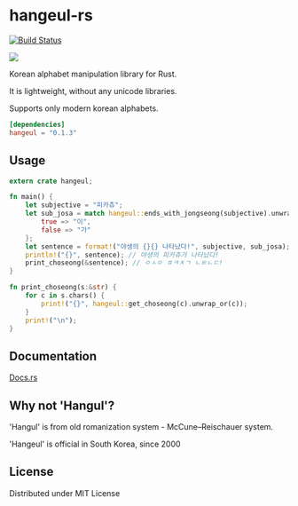 # hangeul-rs

[![Build Status](https://travis-ci.org/bekker/hangeul-rs.svg?branch=master)](https://travis-ci.org/bekker/hangeul-rs)

[![](http://meritbadge.herokuapp.com/hangeul)](https://crates.io/crates/hangeul)

Korean alphabet manipulation library for Rust.

It is lightweight, without any unicode libraries.

Supports only modern korean alphabets.

```toml
[dependencies]
hangeul = "0.1.3"
```

## Usage

```rust
extern crate hangeul;

fn main() {
    let subjective = "피카츄";
    let sub_josa = match hangeul::ends_with_jongseong(subjective).unwrap() {
        true => "이",
        false => "가"
    };
    let sentence = format!("야생의 {}{} 나타났다!", subjective, sub_josa);
    println!("{}", sentence); // 야생의 피카츄가 나타났다!
    print_choseong(&sentence); // ㅇㅅㅇ ㅍㅋㅊㄱ ㄴㅌㄴㄷ!
}

fn print_choseong(s:&str) {
    for c in s.chars() {
        print!("{}", hangeul::get_choseong(c).unwrap_or(c));
    }
    print!("\n");
}
```

## Documentation
[Docs.rs](https://docs.rs/hangeul/)

## Why not 'Hangul'?
'Hangul' is from old romanization system - McCune–Reischauer system.

'Hangeul' is official in South Korea, since 2000

## License
Distributed under MIT License
